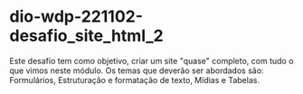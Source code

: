 # dio-wdp-221102-desafio_site_html_2
Este desafio tem como objetivo, criar um site "quase" completo, com tudo o que vimos neste módulo. Os temas que deverão ser abordados são: Formulários, Estruturação e formatação de texto, Mídias e Tabelas.
